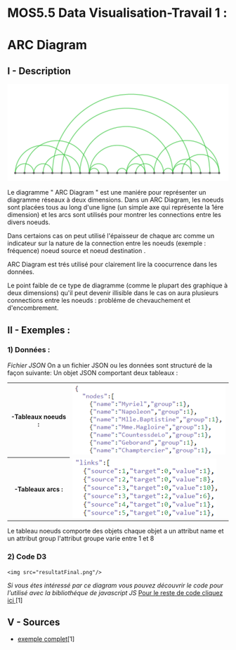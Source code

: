 # MOS5.5 Data Visualisation-Travail 1 :
  
 # ARC Diagram
  
  ## I - Description
  
   <img src="arc_diagram.png"/>
   
  Le diagramme " ARC Diagram " est une maniére pour représenter un diagramme réseaux à deux dimensions. 
  Dans un ARC Diagram, les noeuds sont placées tous au long d'une ligne (un simple axe qui représente la 1ére dimension)
  et les arcs sont utilisés pour montrer les connections entre les divers noeuds.
  
  Dans certaions cas on peut utilisé l'épaisseur  de chaque arc comme un indicateur sur la nature de la connection entre les noeuds       (exemple : fréquence) noeud source et noeud destination .
  
  ARC Diagram est trés utilisé pour clairement lire la coocurrence dans les données.
  
  Le point faible de ce type de diagramme (comme le plupart des graphique à deux dimensions) qu'il peut devenir illisible dans le cas on   aura plusieurs connections entre les noeuds : probléme de chevauchement et d'encombrement.
  
  ## II - Exemples :
  
  ### 1) Données :
  
  <i>Fichier JSON</i>
  On a un fichier JSON ou les données sont structuré de la façon suivante:
  Un objet JSON comportant deux tableaux :
 <table>
  <tr><th> -Tableaux noeuds :</th><td><img src="data1.png"/></td></tr>
 
  <tr><th> -Tableaux arcs : </td><td><img src="data2.png"/></td></tr>
 </table>
  Le tableau noeuds comporte des objets chaque objet a un attribut name et un attribut group l'attribut groupe varie entre 1 et 8  
 

   ### 2)  Code D3
    <img src="resultatFinal.png"/>
  <i>Si vous étes intéressé par ce diagram vous pouvez découvrir le code pour l'utilisé avec la bibliothéque de javascript JS</i>
  <a href='http://bl.ocks.org/sjengle/5431779'>Pour le reste de code cliquez ici  </a>[1]
 
  ## V - Sources

* <a href='http://bl.ocks.org/sjengle/5431779'>exemple complet</a>[1]
